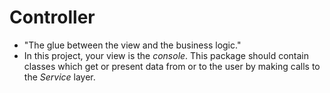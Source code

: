 # Controller
* "The glue between the view and the business logic."
* In this project, your view is the *console*. This package should contain classes which get or present data from or to the user by making calls to the *Service* layer.
